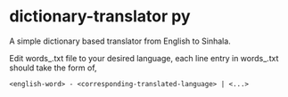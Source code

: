 # dictionary-translator py
A simple dictionary based translator from English to Sinhala.

Edit words_.txt file to your desired language, each line entry in words_.txt should take the form of,<return>

`<english-word> - <corresponding-translated-language> | <...>` 

